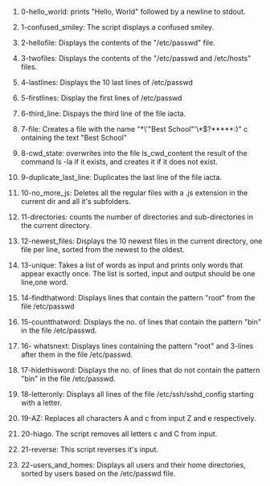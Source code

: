 1. 0-hello_world: prints "Hello, World" followed by a newline to stdout.

2. 1-confused_smiley: The script displays a confused smiley.

3. 2-hellofile: Displays the contents of the "/etc/passwd" file.

4. 3-twofiles:  Displays the contents of the "/etc/passwd and /etc/hosts" files.

5. 4-lastlines: Displays the 10 last lines of /etc/passwd

6. 5-firstlines: Display the first lines of /etc/passwd

7. 6-third_line: Dispays the third line of the file iacta.

8. 7-file: Creates a file with the name "\*\\'"Best School"\'\\*$\?\*\*\*\*\*:)" c
ontaining the text "Best School"

9. 8-cwd_state: overwrites into the file ls_cwd_content the result of the command ls -la if it exists, and creates it if it does not exist.

10. 9-duplicate_last_line: Duplicates the last line of the file iacta.

11. 10-no_more_js: Deletes all the regular files with a .js extension in the current dir and all it's subfolders.

12. 11-directories: counts the number of directories and sub-directories in the current directory.

13. 12-newest_files: Displays the 10 newest files in the current directory, one file per line, sorted from the newest to the oldest.

14. 13-unique: Takes a list of words as input and prints only words that appear exactly once. The list is sorted, input and output should be one line,one word.

15. 14-findthatword: Displays lines that contain the pattern "root" from the file /etc/passwd

16. 15-countthatword: Displays the no. of lines that contain the pattern "bin" in the file /etc/passwd.
17. 16- whatsnext: Displays lines containing the pattern "root" and 3-lines after them in the file /etc/passwd.

18. 17-hidethisword:  Displays the no. of lines that do not contain the pattern "bin" in the file /etc/passwd.

19. 18-letteronly: Displays all lines of the file /etc/ssh/sshd_config starting with a letter.

20. 19-AZ: Replaces all characters A and c from input Z and e respectively.

21. 20-hiago. The script removes all letters c and C from input.

22. 21-reverse: This script reverses it's input.

23. 22-users_and_homes: Displays all users and their home directories, sorted by users based on the /etc/passwd file.
